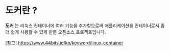 # 도커란 ?

**도커** 는 리눅스 컨테이너에 여러 기능을 추가함으로써 애플리케이션을 컨테이너로서 좀 더 쉽게 사용할 수 있게 만든 오픈소스 프로젝트입니다.






[참고] 
https://www.44bits.io/ko/keyword/linux-container

<!--stackedit_data:
eyJoaXN0b3J5IjpbLTE2NTA1MzkwNiwtMTE1OTA2OTkxMF19
-->